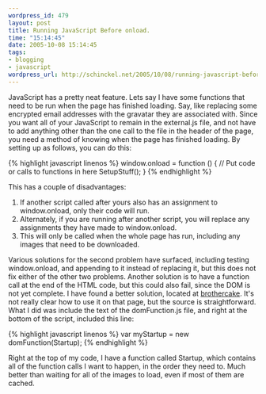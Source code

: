 ```yaml
--- 
wordpress_id: 479
layout: post
title: Running JavaScript Before onload.
time: "15:14:45"
date: 2005-10-08 15:14:45
tags: 
- blogging
- javascript
wordpress_url: http://schinckel.net/2005/10/08/running-javascript-before-onload/
---
```

JavaScript has a pretty neat feature. Lets say I have some functions that need to be run when the page has finished loading. Say, like replacing some encrypted email addresses with the gravatar they are associated with. Since you want all of your JavaScript to remain in the external.js file, and not have to add anything other than the one call to the file in the header of the page, you need a method of knowing when the page has finished loading. By setting up as follows, you can do this: 
    
{% highlight javascript linenos %}
    window.onload = function () {
        // Put code or calls to functions in here
        SetupStuff();
    }
{% endhighlight %}

This has a couple of disadvantages: 

  1. If another script called after yours also has an assignment to window.onload, only their code will run.
  2. Alternately, if you are running after another script, you will replace any assignments they have made to window.onload.
  3. This will only be called when the whole page has run, including any images that need to be downloaded.

Various solutions for the second problem have surfaced, including testing window.onload, and appending to it instead of replacing it, but this does not fix either of the other two problems. Another solution is to have a function call at the end of the HTML code, but this could also fail, since the DOM is not yet complete. I have found a better solution, located at [brothercake][1]. It's not really clear how to use it on that page, but the source is straightforward. What I did was include the text of the domFunction.js file, and right at the bottom of the script, included this line: 
    
{% highlight javascript linenos %}
    var myStartup = new domFunction(Startup);
{% endhighlight %}

Right at the top of my code, I have a function called Startup, which contains all of the function calls I want to happen, in the order they need to. Much better than waiting for all of the images to load, even if most of them are cached. 

   [1]: http://www.brothercake.com/site/resources/scripts/domready/

